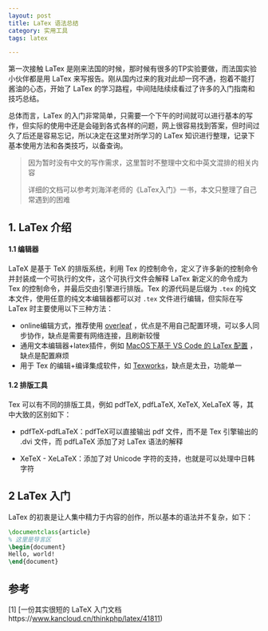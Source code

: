 ```yaml
---
layout: post
title: LaTex 语法总结
category: 实用工具
tags: latex

---
```



<style>
img{
    width: 60%;
    padding-left: 20%;
}
</style>



第一次接触 LaTex 是刚来法国的时候，那时候有很多的TP实验要做，而法国实验小伙伴都是用 LaTex 来写报告。刚从国内过来的我对此却一窍不通，抱着不能打酱油的心态，开始了 LaTex 的学习路程，中间陆陆续续看过了许多的入门指南和技巧总结。

总体而言，LaTex 的入门非常简单，只需要一个下午的时间就可以进行基本的写作，但实际的使用中还是会碰到各式各样的问题，网上很容易找到答案，但时间过久了后还是容易忘记，所以决定在这里对所学习的 LaTex 知识进行整理，记录下基本使用方法和各类技巧，以备查询。

> 因为暂时没有中文的写作需求，这里暂时不整理中文和中英文混排的相关内容
>
> 详细的文档可以参考刘海洋老师的《LaTex入门》一书，本文只整理了自己常遇到的困难



## 1.  LaTex 介绍

#### 1.1 编辑器

LaTeX 是基于 TeX 的排版系统，利用 Tex 的控制命令，定义了许多新的控制命令并封装成一个可执行的文件，这个可执行文件会解释 LaTex 新定义的命令成为 Tex 的控制命令，并最后交由引擎进行排版。Tex 的源代码是后缀为 `.tex` 的纯文本文件，使用任意的纯文本编辑器都可以对 `.tex` 文件进行编辑，但实际在写 LaTex 时主要使用以下三种方法：

- online编辑方式，推荐使用 [overleaf](https://www.overleaf.com/) ，优点是不用自己配置环境，可以多人同步协作，缺点是需要有网络连接，且刷新较慢
- 通用文本编辑器+latex插件，例如 [MacOS下基于 VS Code 的 LaTex 配置](http://www.biexiaoyu1994.com/%E7%8E%AF%E5%A2%83%E9%85%8D%E7%BD%AE/2019/08/11/Mac_Latex/) ，缺点是配置麻烦
- 用于 Tex 的编辑+编译集成软件，如 [Texworks](http://www.tug.org/texworks/)，缺点是太丑，功能单一



#### 1.2 排版工具

Tex 可以有不同的排版工具，例如 pdfTeX, pdfLaTeX, XeTeX, XeLaTeX 等，其中大致的区别如下：

- pdfTeX-pdfLaTeX：pdfTeX可以直接输出 pdf 文件，而不是 Tex 引擎输出的 .dvi 文件，而 pdfLaTeX 添加了对 LaTex 语法的解释

-  XeTeX - XeLaTeX：添加了对 Unicode 字符的支持，也就是可以处理中日韩字符



## 2 LaTex 入门

LaTex 的初衷是让人集中精力于内容的创作，所以基本的语法并不复杂，如下：



```latex
\documentclass{article}
% 这里是导言区
\begin{document}
Hello, world!
\end{document}
```











## 参考

[1] [一份其实很短的 LaTeX 入门文档https://www.kancloud.cn/thinkphp/latex/41811)